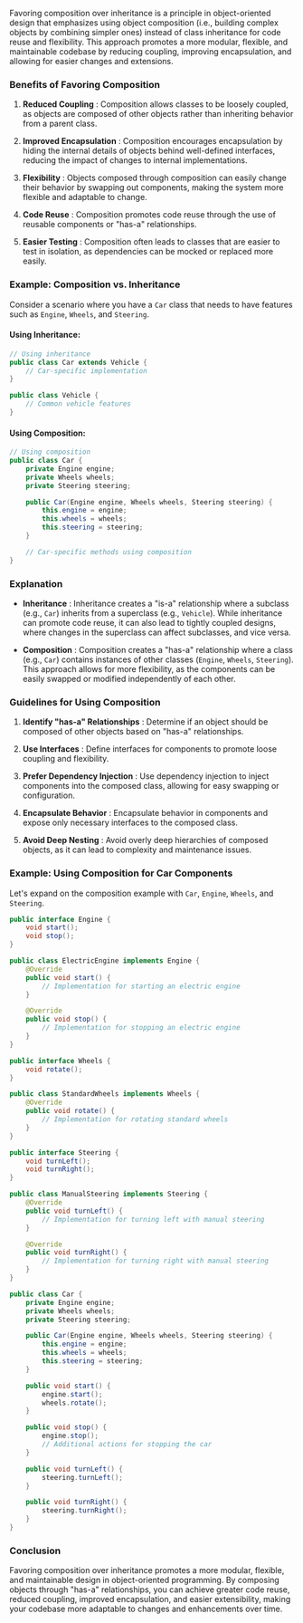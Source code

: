 Favoring composition over inheritance is a principle in object-oriented design that emphasizes using object composition (i.e., building complex objects by combining simpler ones) instead of class inheritance for code reuse and flexibility. This approach promotes a more modular, flexible, and maintainable codebase by reducing coupling, improving encapsulation, and allowing for easier changes and extensions.

### Benefits of Favoring Composition

1. **Reduced Coupling** : Composition allows classes to be loosely coupled, as objects are composed of other objects rather than inheriting behavior from a parent class.

2. **Improved Encapsulation** : Composition encourages encapsulation by hiding the internal details of objects behind well-defined interfaces, reducing the impact of changes to internal implementations.

3. **Flexibility** : Objects composed through composition can easily change their behavior by swapping out components, making the system more flexible and adaptable to change.

4. **Code Reuse** : Composition promotes code reuse through the use of reusable components or "has-a" relationships.

5. **Easier Testing** : Composition often leads to classes that are easier to test in isolation, as dependencies can be mocked or replaced more easily.

### Example: Composition vs. Inheritance

Consider a scenario where you have a `Car` class that needs to have features such as `Engine`, `Wheels`, and `Steering`.

#### Using Inheritance:

```java
// Using inheritance
public class Car extends Vehicle {
    // Car-specific implementation
}

public class Vehicle {
    // Common vehicle features
}
```

#### Using Composition:

```java
// Using composition
public class Car {
    private Engine engine;
    private Wheels wheels;
    private Steering steering;

    public Car(Engine engine, Wheels wheels, Steering steering) {
        this.engine = engine;
        this.wheels = wheels;
        this.steering = steering;
    }

    // Car-specific methods using composition
}
```

### Explanation

- **Inheritance** : Inheritance creates a "is-a" relationship where a subclass (e.g., `Car`) inherits from a superclass (e.g., `Vehicle`). While inheritance can promote code reuse, it can also lead to tightly coupled designs, where changes in the superclass can affect subclasses, and vice versa.

- **Composition** : Composition creates a "has-a" relationship where a class (e.g., `Car`) contains instances of other classes (`Engine`, `Wheels`, `Steering`). This approach allows for more flexibility, as the components can be easily swapped or modified independently of each other.

### Guidelines for Using Composition

1. **Identify "has-a" Relationships** : Determine if an object should be composed of other objects based on "has-a" relationships.

2. **Use Interfaces** : Define interfaces for components to promote loose coupling and flexibility.

3. **Prefer Dependency Injection** : Use dependency injection to inject components into the composed class, allowing for easy swapping or configuration.

4. **Encapsulate Behavior** : Encapsulate behavior in components and expose only necessary interfaces to the composed class.

5. **Avoid Deep Nesting** : Avoid overly deep hierarchies of composed objects, as it can lead to complexity and maintenance issues.

### Example: Using Composition for Car Components

Let's expand on the composition example with `Car`, `Engine`, `Wheels`, and `Steering`.

```java
public interface Engine {
    void start();
    void stop();
}

public class ElectricEngine implements Engine {
    @Override
    public void start() {
        // Implementation for starting an electric engine
    }

    @Override
    public void stop() {
        // Implementation for stopping an electric engine
    }
}

public interface Wheels {
    void rotate();
}

public class StandardWheels implements Wheels {
    @Override
    public void rotate() {
        // Implementation for rotating standard wheels
    }
}

public interface Steering {
    void turnLeft();
    void turnRight();
}

public class ManualSteering implements Steering {
    @Override
    public void turnLeft() {
        // Implementation for turning left with manual steering
    }

    @Override
    public void turnRight() {
        // Implementation for turning right with manual steering
    }
}

public class Car {
    private Engine engine;
    private Wheels wheels;
    private Steering steering;

    public Car(Engine engine, Wheels wheels, Steering steering) {
        this.engine = engine;
        this.wheels = wheels;
        this.steering = steering;
    }

    public void start() {
        engine.start();
        wheels.rotate();
    }

    public void stop() {
        engine.stop();
        // Additional actions for stopping the car
    }

    public void turnLeft() {
        steering.turnLeft();
    }

    public void turnRight() {
        steering.turnRight();
    }
}
```

### Conclusion

Favoring composition over inheritance promotes a more modular, flexible, and maintainable design in object-oriented programming. By composing objects through "has-a" relationships, you can achieve greater code reuse, reduced coupling, improved encapsulation, and easier extensibility, making your codebase more adaptable to changes and enhancements over time.
